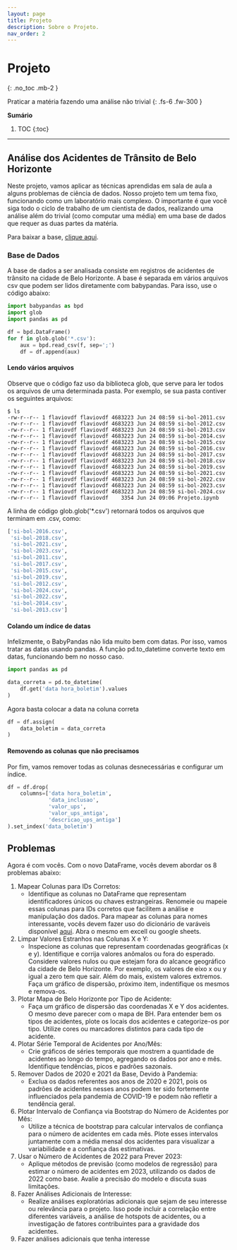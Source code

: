 ```yaml
---
layout: page
title: Projeto
description: Sobre o Projeto.
nav_order: 2
---
```


# Projeto

{: .no_toc .mb-2 }

Praticar a matéria fazendo uma análise não trivial
{: .fs-6 .fw-300 }

**Sumário**
1. TOC
{:toc}
---

## Análise dos Acidentes de Trânsito de Belo Horizonte

Neste projeto, vamos aplicar as técnicas aprendidas em sala de aula a alguns problemas de ciência de dados. Nosso projeto tem um tema fixo, funcionando como um laboratório mais complexo. O importante é que você siga todo o ciclo de trabalho de um cientista de dados, realizando uma análise além do trivial (como computar uma média) em uma base de dados que requer as duas partes da matéria.

Para baixar a base, [clique aqui](http://flaviovdf.io/fcd/assets/99-Projeto/dados.zip).

### Base de Dados

A base de dados a ser analisada consiste em registros de acidentes de trânsito na cidade de Belo Horizonte. A base é separada em vários arquivos csv que podem ser lidos diretamente com babypandas. Para isso, use o código abaixo:

```python
import babypandas as bpd
import glob
import pandas as pd

df = bpd.DataFrame()
for f in glob.glob('*.csv'):
    aux = bpd.read_csv(f, sep=';')
    df = df.append(aux)
```

#### Lendo vários arquivos

Observe que o código faz uso da biblioteca glob, que serve para ler todos os arquivos de uma determinada pasta. Por exemplo, se sua pasta contiver os seguintes arquivos:

```
$ ls
-rw-r--r-- 1 flaviovdf flaviovdf 4683223 Jun 24 08:59 si-bol-2011.csv
-rw-r--r-- 1 flaviovdf flaviovdf 4683223 Jun 24 08:59 si-bol-2012.csv
-rw-r--r-- 1 flaviovdf flaviovdf 4683223 Jun 24 08:59 si-bol-2013.csv
-rw-r--r-- 1 flaviovdf flaviovdf 4683223 Jun 24 08:59 si-bol-2014.csv
-rw-r--r-- 1 flaviovdf flaviovdf 4683223 Jun 24 08:59 si-bol-2015.csv
-rw-r--r-- 1 flaviovdf flaviovdf 4683223 Jun 24 08:59 si-bol-2016.csv
-rw-r--r-- 1 flaviovdf flaviovdf 4683223 Jun 24 08:59 si-bol-2017.csv
-rw-r--r-- 1 flaviovdf flaviovdf 4683223 Jun 24 08:59 si-bol-2018.csv
-rw-r--r-- 1 flaviovdf flaviovdf 4683223 Jun 24 08:59 si-bol-2019.csv
-rw-r--r-- 1 flaviovdf flaviovdf 4683223 Jun 24 08:59 si-bol-2021.csv
-rw-r--r-- 1 flaviovdf flaviovdf 4683223 Jun 24 08:59 si-bol-2022.csv
-rw-r--r-- 1 flaviovdf flaviovdf 4683223 Jun 24 08:59 si-bol-2023.csv
-rw-r--r-- 1 flaviovdf flaviovdf 4683223 Jun 24 08:59 si-bol-2024.csv
-rw-r--r-- 1 flaviovdf flaviovdf    3354 Jun 24 09:06 Projeto.ipynb
```
A linha de código glob.glob('*.csv') retornará todos os arquivos que terminam em .csv, como:

```python
['si-bol-2016.csv',
 'si-bol-2018.csv',
 'si-bol-2021.csv',
 'si-bol-2023.csv',
 'si-bol-2011.csv',
 'si-bol-2017.csv',
 'si-bol-2015.csv',
 'si-bol-2019.csv',
 'si-bol-2012.csv',
 'si-bol-2024.csv',
 'si-bol-2022.csv',
 'si-bol-2014.csv',
 'si-bol-2013.csv']
```

#### Colando um índice de datas 

Infelizmente, o BabyPandas não lida muito bem com datas. Por isso, vamos tratar as datas usando pandas. A função pd.to_datetime converte texto em datas, funcionando bem no nosso caso.

```python
import pandas as pd

data_correta = pd.to_datetime(
    df.get('data hora_boletim').values
)
```

Agora basta colocar a data na coluna correta

```python
df = df.assign(
    data_boletim = data_correta
)
```

#### Removendo as colunas que não precisamos

Por fim, vamos remover todas as colunas desnecessárias e configurar um índice.

```python
df = df.drop(
    columns=['data hora_boletim',
             'data_inclusao',
             'valor_ups',
             'valor_ups_antiga',
             'descricao_ups_antiga']
).set_index('data_boletim')
```

## Problemas

Agora é com vocês. Com o novo DataFrame, vocês devem abordar os 8 problemas abaixo:

1. Mapear Colunas para IDs Corretos:
    - Identifique as colunas no DataFrame que representam identificadores únicos ou chaves estrangeiras. Renomeie ou mapeie essas colunas para IDs corretos que facilitem a análise e manipulação dos dados. Para mapear as colunas para nomes interessante, vocês devem fazer uso do dicionário de varáveis disponível [aqui](https://dados.pbh.gov.br/dataset/relacao-de-ocorrencias-de-acidentes-de-transito-com-vitima). Abra o mesmo em excell ou google sheets.
1. Limpar Valores Estranhos nas Colunas X e Y:
    - Inspecione as colunas que representam coordenadas geográficas (x e y). Identifique e corrija valores anômalos ou fora do esperado. Considere valores nulos ou que estejam fora do alcance geográfico da cidade de Belo Horizonte. Por exemplo, os valores de eixo x ou y igual a zero tem que sair. Além do mais, existem valores extremos. Faça um gráfico de dispersão, próximo item, indentifique os mesmos e remova-os.
1. Plotar Mapa de Belo Horizonte por Tipo de Acidente:
    - Faça um gráfico de dispersão das coordenadas X e Y dos acidentes. O mesmo deve parecer com o mapa de BH. Para entender bem os tipos de acidentes, plote os locais dos acidentes e categorize-os por tipo. Utilize cores ou marcadores distintos para cada tipo de acidente.
1. Plotar Série Temporal de Acidentes por Ano/Mês:
    - Crie gráficos de séries temporais que mostrem a quantidade de acidentes ao longo do tempo, agregando os dados por ano e mês. Identifique tendências, picos e padrões sazonais.
1. Remover Dados de 2020 e 2021 da Base, Devido à Pandemia:
    - Exclua os dados referentes aos anos de 2020 e 2021, pois os padrões de acidentes nesses anos podem ter sido fortemente influenciados pela pandemia de COVID-19 e podem não refletir a tendência geral.
1. Plotar Intervalo de Confiança via Bootstrap do Número de Acidentes por Mês:
    - Utilize a técnica de bootstrap para calcular intervalos de confiança para o número de acidentes em cada mês. Plote esses intervalos juntamente com a média mensal dos acidentes para visualizar a variabilidade e a confiança das estimativas.
1. Usar o Número de Acidentes de 2022 para Prever 2023:
    - Aplique métodos de previsão (como modelos de regressão) para estimar o número de acidentes em 2023, utilizando os dados de 2022 como base. Avalie a precisão do modelo e discuta suas limitações.
1. Fazer Análises Adicionais de Interesse:
    - Realize análises exploratórias adicionais que sejam de seu interesse ou relevância para o projeto. Isso pode incluir a correlação entre diferentes variáveis, a análise de hotspots de acidentes, ou a investigação de fatores contribuintes para a gravidade dos acidentes.
10. Fazer análises adicionais que tenha interesse

